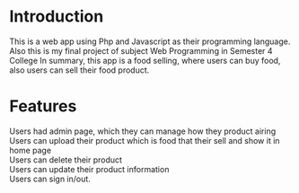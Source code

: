 # Introduction
This is a web app using Php and Javascript as their programming language. Also this is my final project of subject Web Programming in Semester 4 College
In summary, this app is a food selling, where users can buy food, also users can sell their food product.

# Features
Users had admin page, which they can manage how they product airing <br>
Users can upload their product which is food that their sell and show it in home page<br>
Users can delete their product<br>
Users can update their product information<br>
Users can sign in/out.<br>
